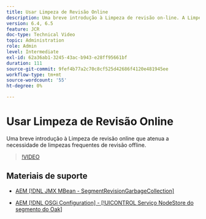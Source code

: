 ```yaml
---
title: Usar Limpeza de Revisão Online
description: Uma breve introdução à Limpeza de revisão on-line. A Limpeza de revisão on-line atenua a necessidade de limpeza frequente de revisão off-line.
version: 6.4, 6.5
feature: JCR
doc-type: Technical Video
topic: Administration
role: Admin
level: Intermediate
exl-id: 62a36ab1-3245-43ac-b943-e28ff95661bf
duration: 111
source-git-commit: 9fef4b77a2c70c8cf525d42686f4120e481945ee
workflow-type: tm+mt
source-wordcount: '55'
ht-degree: 0%

---
```


# Usar Limpeza de Revisão Online

Uma breve introdução à Limpeza de revisão online que atenua a necessidade de limpezas frequentes de revisão offline.

>[!VIDEO](https://video.tv.adobe.com/v/17004?quality=12&learn=on)

## Materiais de suporte

* [AEM [!DNL JMX MBean - SegmentRevisionGarbageCollection]](http://localhost:4502/system/console/jmx/org.apache.jackrabbit.oak%3Aname%3DSegment+node+store+revision+garbage+collection%2Ctype%3DSegmentRevisionGarbageCollection)

* [AEM [!DNL OSGi Configuration] - [!UICONTROL Serviço NodeStore do segmento do Oak]](http://localhost:4502/system/console/configMgr/org.apache.jackrabbit.oak.segment.SegmentNodeStoreService)
